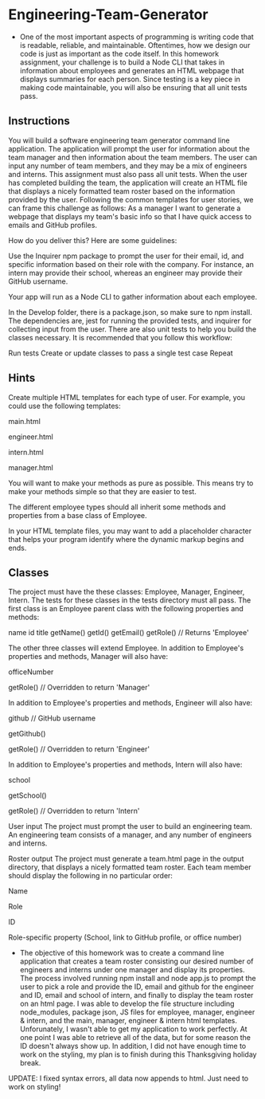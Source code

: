 # Engineering-Team-Generator

- One of the most important aspects of programming is writing code that is readable, reliable, and maintainable. Oftentimes, how we design our code is just as important as the code itself. In this homework assignment, your challenge is to build a Node CLI that takes in information about employees and generates an HTML webpage that displays summaries for each person. Since testing is a key piece in making code maintainable, you will also be ensuring that all unit tests pass.

## Instructions
You will build a software engineering team generator command line application. The application will prompt the user for information about the team manager and then information about the team members. The user can input any number of team members, and they may be a mix of engineers and interns. This assignment must also pass all unit tests. When the user has completed building the team, the application will create an HTML file that displays a nicely formatted team roster based on the information provided by the user. Following the common templates for user stories, we can frame this challenge as follows:
As a manager
I want to generate a webpage that displays my team's basic info
so that I have quick access to emails and GitHub profiles.

How do you deliver this? Here are some guidelines:

Use the Inquirer npm package to prompt the user for their email, id, and specific information based on their role with the company. For instance, an intern may provide their school, whereas an engineer may provide their GitHub username.

Your app will run as a Node CLI to gather information about each employee.

In the Develop folder, there is a package.json, so make sure to npm install.
The dependencies are, jest for running the provided tests, and inquirer for collecting input from the user.
There are also unit tests to help you build the classes necessary.
It is recommended that you follow this workflow:

Run tests
Create or update classes to pass a single test case
Repeat

## Hints

Create multiple HTML templates for each type of user. For example, you could use the following templates:

main.html

engineer.html

intern.html

manager.html


You will want to make your methods as pure as possible. This means try to make your methods simple so that they are easier to test.

The different employee types should all inherit some methods and properties from a base class of Employee.

In your HTML template files, you may want to add a placeholder character that helps your program identify where the dynamic markup begins and ends.

## Classes
The project must have the these classes: Employee, Manager, Engineer,
Intern. The tests for these classes in the tests directory must all pass.
The first class is an Employee parent class with the following properties and
methods:

name
id
title
getName()
getId()
getEmail()
getRole() // Returns 'Employee'

The other three classes will extend Employee.
In addition to Employee's properties and methods, Manager will also have:

officeNumber

getRole() // Overridden to return 'Manager'

In addition to Employee's properties and methods, Engineer will also have:

github  // GitHub username

getGithub()

getRole() // Overridden to return 'Engineer'

In addition to Employee's properties and methods, Intern will also have:

school

getSchool()

getRole() // Overridden to return 'Intern'


User input
The project must prompt the user to build an engineering team. An engineering
team consists of a manager, and any number of engineers and interns.

Roster output
The project must generate a team.html page in the output directory, that displays a nicely formatted team roster. Each team member should display the following in no particular order:


Name

Role

ID

Role-specific property (School, link to GitHub profile, or office number)

- The objective of this homework was to create a command line application that creates a team roster consisting our desired number of engineers and interns under one manager and display its properties. The process involved running npm install and node app.js to prompt the user to pick a role and provide the ID, email and github for the engineer and ID, email and school of intern, and finally to display the team roster on an html page. I was able to develop the file structure including node_modules, package json, JS files for employee, manager, engineer & intern, and the main, manager, engineer & intern html templates. Unforunately, I wasn't able to get my application to work perfectly. At one point I was able to retrieve all of the data, but for some reason the ID doesn't always show up. In addition, I did not have enough time to work on the styling, my plan is to finish during this Thanksgiving holiday break.

UPDATE: I fixed syntax errors, all data now appends to html. Just need to work on styling!
